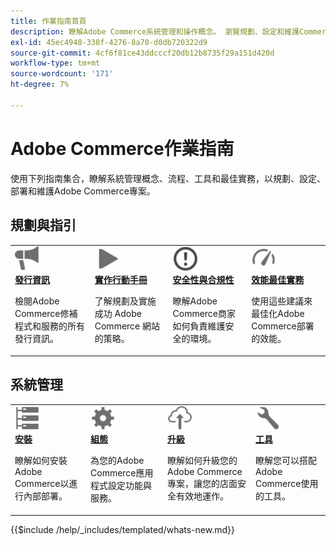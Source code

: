 ```yaml
---
title: 作業指南首頁
description: 瞭解Adobe Commerce系統管理和操作概念。 瀏覽規劃、設定和維護Commerce部署的完整指南。
exl-id: 45ec4948-338f-4276-8a70-d0db720322d9
source-git-commit: 4cf6f81ce43ddcccf20db12b8735f29a151d420d
workflow-type: tm+mt
source-wordcount: '171'
ht-degree: 7%

---
```



# Adobe Commerce作業指南

使用下列指南集合，瞭解系統管理概念、流程、工具和最佳實務，以規劃、設定、部署和維護Adobe Commerce專案。

## 規劃與指引

<table>
<tr>
  <td valign="top">
    <a href="../release/release-notes/overview.md">
      <img alt="發行資訊" src="../assets/icons/promote.svg" width="40"/>
    </a>
    <div>
      <a href="../release/release-notes/overview.md"><strong>發行資訊</strong></a>
      <p>檢閱Adobe Commerce修補程式和服務的所有發行資訊。</p>
    </div>
  </td>
    <td valign="top">
    <a href="../implementation-playbook/overview.md">
      <img alt="實施" src="../assets/icons/play.svg" width="40"/>
    </a>
    <div>
      <a href="../implementation-playbook/overview.md"><strong>實作行動手冊</strong></a>
      <p>了解規劃及實施成功 Adobe Commerce 網站的策略。</p>
    </div>
  </td>
  <td valign="top">
    <a href="../security-and-compliance/overview.md">
       <img alt="企業" src="../assets/icons/alert-circle.svg" width="40"/>
    </a>
    <div>
      <a href="../security-and-compliance/overview.md"><strong>安全性與合規性</strong></a>
      <p>瞭解Adobe Commerce商家如何負責維護安全的環境。</p>
    </div>
  </td>
    <td valign="top">
    <a href="../performance/overview.md">
       <img alt="效能" src="../assets/icons/gauge.svg" width="40"/>
    </a>
    <div>
      <a href="../performance/overview.md"><strong>效能最佳實務</strong></a>
      <p>使用這些建議來最佳化Adobe Commerce部署的效能。</p>
    </div>
  </td>
</tr>
</table>

## 系統管理

<table>
<tr>
  <td valign="top">
    <a href="../installation/overview.md">
      <img alt="安裝（內部部署）" src="../assets/icons/servers.svg" width="40"/>
    </a>
    <div>
      <a href="../installation/overview.md"><strong>安裝</strong></a>
      <p>瞭解如何安裝Adobe Commerce以進行內部部署。</p>
    </div>
  </td>
  <td valign="top">
    <a href="../configuration/overview.md">
      <img alt="設定" src="../assets/icons/settings.svg" width="40"/>
    </a>
    <div>
      <a href="../configuration/overview.md"><strong>組態</strong></a>
      <p>為您的Adobe Commerce應用程式設定功能與服務。</p>
    </div>
  </td>
  <td valign="top">
    <a href="../upgrade/overview.md">
      <img alt="升級" src="../assets/icons/upload-cloud.svg" width="40"/>
    </a>
    <div>
      <a href="../upgrade/overview.md"><strong>升級</strong></a>
      <p>瞭解如何升級您的Adobe Commerce專案，讓您的店面安全有效地運作。</p>
    </div>
  </td>
  <td valign="top">
    <a href="../tools/overview.md">
       <img alt="工具" src="../assets/icons/wrench.svg" width="40"/>
    </a>
    <div>
      <a href="../tools/overview.md"><strong>工具</strong></a>
      <p>瞭解您可以搭配Adobe Commerce使用的工具。</p>
    </div>
  </td>
</tr>
</table>

{{$include /help/_includes/templated/whats-new.md}}

<!-- Last updated from includes: 2025-10-17 20:53:47 -->
